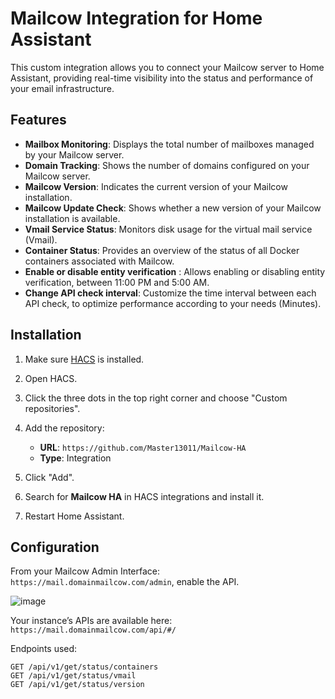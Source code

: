 # Mailcow Integration for Home Assistant

This custom integration allows you to connect your Mailcow server to Home Assistant, providing real-time visibility into the status and performance of your email infrastructure.

## Features

- **Mailbox Monitoring**: Displays the total number of mailboxes managed by your Mailcow server.  
- **Domain Tracking**: Shows the number of domains configured on your Mailcow server.  
- **Mailcow Version**: Indicates the current version of your Mailcow installation.  
- **Mailcow Update Check**: Shows whether a new version of your Mailcow installation is available.  
- **Vmail Service Status**: Monitors disk usage for the virtual mail service (Vmail).  
- **Container Status**: Provides an overview of the status of all Docker containers associated with Mailcow.
- **Enable or disable entity verification** : Allows enabling or disabling entity verification, between 11:00 PM and 5:00 AM.
- **Change API check interval**: Customize the time interval between each API check, to optimize performance according to your needs (Minutes).

## Installation

1. Make sure [HACS](https://hacs.xyz) is installed.

2. Open HACS.

3. Click the three dots in the top right corner and choose "Custom repositories".

4. Add the repository:  
   - **URL**: `https://github.com/Master13011/Mailcow-HA`  
   - **Type**: Integration

5. Click "Add".

6. Search for **Mailcow HA** in HACS integrations and install it.

7. Restart Home Assistant.

## Configuration

From your Mailcow Admin Interface:  
`https://mail.domainmailcow.com/admin`, enable the API.

![image](https://github.com/user-attachments/assets/a15a9ce1-fb76-493c-b969-4e1643cdcdfc)

Your instance’s APIs are available here:  
`https://mail.domainmailcow.com/api/#/`

Endpoints used:

```http
GET /api/v1/get/status/containers  
GET /api/v1/get/status/vmail  
GET /api/v1/get/status/version
